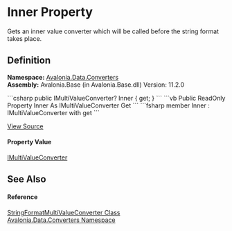 # Inner Property


Gets an inner value converter which will be called before the string format takes place.



## Definition
**Namespace:** <a href="N_Avalonia_Data_Converters">Avalonia.Data.Converters</a>  
**Assembly:** Avalonia.Base (in Avalonia.Base.dll) Version: 11.2.0

<Tabs groupId="api-code-preview">
<TabItem value="csharp" label="C#">
```csharp
public IMultiValueConverter? Inner { get; }
```
</TabItem>
<TabItem value="vb" label="VB">
```vb
Public ReadOnly Property Inner As IMultiValueConverter
	Get
```
</TabItem>
<TabItem value="fsharp" label="F#">
```fsharp
member Inner : IMultiValueConverter with get
```
</TabItem>
</Tabs>



<a href="https://github.com/AvaloniaUI/Avalonia/tree/master/src/Avalonia.Base/Data/Converters/StringFormatMultiValueConverter.cs#L29" title="View the source code">View Source</a>



#### Property Value
<a href="T_Avalonia_Data_Converters_IMultiValueConverter">IMultiValueConverter</a>

## See Also


#### Reference
<a href="T_Avalonia_Data_Converters_StringFormatMultiValueConverter">StringFormatMultiValueConverter Class</a>  
<a href="N_Avalonia_Data_Converters">Avalonia.Data.Converters Namespace</a>  

